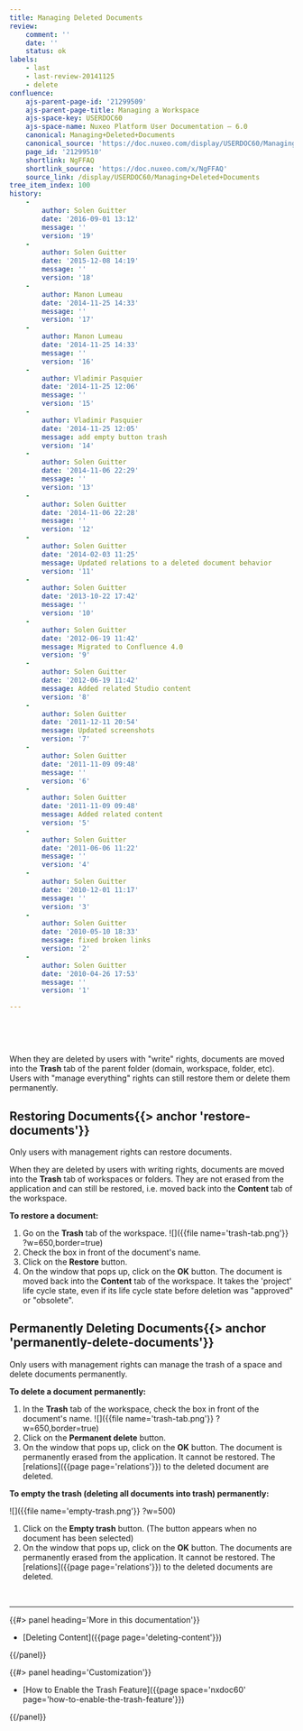 ```yaml
---
title: Managing Deleted Documents
review:
    comment: ''
    date: ''
    status: ok
labels:
    - last
    - last-review-20141125
    - delete
confluence:
    ajs-parent-page-id: '21299509'
    ajs-parent-page-title: Managing a Workspace
    ajs-space-key: USERDOC60
    ajs-space-name: Nuxeo Platform User Documentation — 6.0
    canonical: Managing+Deleted+Documents
    canonical_source: 'https://doc.nuxeo.com/display/USERDOC60/Managing+Deleted+Documents'
    page_id: '21299510'
    shortlink: NgFFAQ
    shortlink_source: 'https://doc.nuxeo.com/x/NgFFAQ'
    source_link: /display/USERDOC60/Managing+Deleted+Documents
tree_item_index: 100
history:
    -
        author: Solen Guitter
        date: '2016-09-01 13:12'
        message: ''
        version: '19'
    -
        author: Solen Guitter
        date: '2015-12-08 14:19'
        message: ''
        version: '18'
    -
        author: Manon Lumeau
        date: '2014-11-25 14:33'
        message: ''
        version: '17'
    -
        author: Manon Lumeau
        date: '2014-11-25 14:33'
        message: ''
        version: '16'
    -
        author: Vladimir Pasquier
        date: '2014-11-25 12:06'
        message: ''
        version: '15'
    -
        author: Vladimir Pasquier
        date: '2014-11-25 12:05'
        message: add empty button trash
        version: '14'
    -
        author: Solen Guitter
        date: '2014-11-06 22:29'
        message: ''
        version: '13'
    -
        author: Solen Guitter
        date: '2014-11-06 22:28'
        message: ''
        version: '12'
    -
        author: Solen Guitter
        date: '2014-02-03 11:25'
        message: Updated relations to a deleted document behavior
        version: '11'
    -
        author: Solen Guitter
        date: '2013-10-22 17:42'
        message: ''
        version: '10'
    -
        author: Solen Guitter
        date: '2012-06-19 11:42'
        message: Migrated to Confluence 4.0
        version: '9'
    -
        author: Solen Guitter
        date: '2012-06-19 11:42'
        message: Added related Studio content
        version: '8'
    -
        author: Solen Guitter
        date: '2011-12-11 20:54'
        message: Updated screenshots
        version: '7'
    -
        author: Solen Guitter
        date: '2011-11-09 09:48'
        message: ''
        version: '6'
    -
        author: Solen Guitter
        date: '2011-11-09 09:48'
        message: Added related content
        version: '5'
    -
        author: Solen Guitter
        date: '2011-06-06 11:22'
        message: ''
        version: '4'
    -
        author: Solen Guitter
        date: '2010-12-01 11:17'
        message: ''
        version: '3'
    -
        author: Solen Guitter
        date: '2010-05-10 18:33'
        message: fixed broken links
        version: '2'
    -
        author: Solen Guitter
        date: '2010-04-26 17:53'
        message: ''
        version: '1'

---
```

&nbsp;

&nbsp;

When they are deleted by users with "write" rights, documents are moved into the **Trash** tab of the parent folder (domain, workspace, folder, etc). Users with "manage everything" rights can still restore them or delete them permanently.

## Restoring Documents{{> anchor 'restore-documents'}}

Only users with management rights can restore documents.

When they are deleted by users with writing rights, documents are moved into the **Trash** tab of workspaces or folders. They are not erased from the application and can still be restored, i.e. moved back into the **Content** tab of the workspace.

**To restore a document:**

1.  Go on the **Trash** tab of the workspace.
    ![]({{file name='trash-tab.png'}} ?w=650,border=true)
2.  Check the box in front of the document's name.
3.  Click on the **Restore** button.
4.  On the window that pops up, click on the **OK** button.
    The document is moved back into the **Content** tab of the workspace.
    It takes the 'project' life cycle state, even if its life cycle state before deletion was "approved" or "obsolete".

## Permanently Deleting Documents{{> anchor 'permanently-delete-documents'}}

Only users with management rights can manage the trash of a space and delete documents permanently.

**To delete a document permanently:**

1.  In the **Trash** tab of the workspace, check the box in front of the document's name.
    ![]({{file name='trash-tab.png'}} ?w=650,border=true)
2.  Click on the **Permanent delete** button.
3.  On the window that pops up, click on the **OK** button.
    The document is permanently erased from the application. It cannot be restored.
    The [relations]({{page page='relations'}}) to the deleted document are deleted.

**To empty the trash (deleting all documents into trash) permanently:**

![]({{file name='empty-trash.png'}} ?w=500)

1.  Click on the **Empty trash** button. (The button appears when no document has been selected)
2.  On the window that pops up, click on the **OK** button.
    The documents are permanently erased from the application. It cannot be restored.
    The [relations]({{page page='relations'}}) to the deleted documents are deleted.

&nbsp;

* * *

<div class="row" data-equalizer data-equalize-on="medium"><div class="column medium-6">{{#> panel heading='More in this documentation'}}

*   [Deleting Content]({{page page='deleting-content'}})

{{/panel}}</div><div class="column medium-6">{{#> panel heading='Customization'}}

*   [How to Enable the Trash Feature]({{page space='nxdoc60' page='how-to-enable-the-trash-feature'}})

{{/panel}}</div></div>
